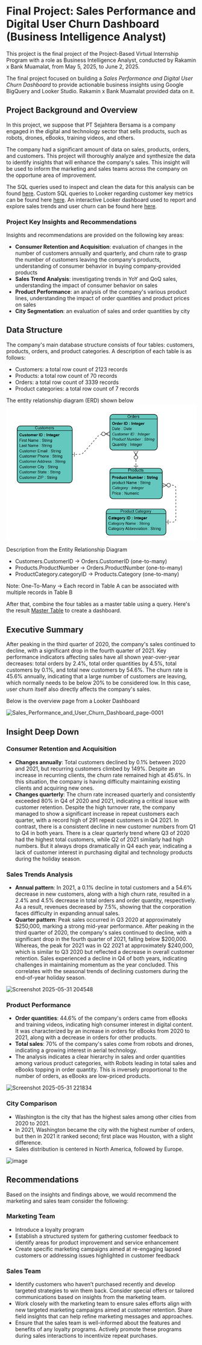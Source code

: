 # Final Project: Sales Performance and Digital User Churn Dashboard (Business Intelligence Analyst)

This project is the final project of the Project-Based Virtual Internship Program with a role as Business Intelligence Analyst, conducted by Rakamin x Bank Muamalat, from May 5, 2025, to June 2, 2025. 

The final project focused on building a _Sales Performance and Digital User Churn Dashboard_ to provide actionable business insights using Google BigQuery and Looker Studio. Rakamin x Bank Muamalat provided data on it. 

## Project Background and Overview
In this project, we suppose that PT Sejahtera Bersama is a company engaged in the digital and technology sector that sells products, such as robots, drones, eBooks, training videos, and others. 

The company had a significant amount of data on sales, products, orders, and customers. This project will thoroughly analyze and synthesize the data to identify insights that will enhance the company's sales. This insight will be used to inform the marketing and sales teams across the company on the opportune area of improvement.

The SQL queries used to inspect and clean the data for this analysis can be found [here](https://github.com/ATHIFAHS/BI-Analyst-Project-1/blob/784adb1cf0eaab6d85b31f78641e9d06d0bcd62c/BI%20Analyst%20Project%20Query.sql). Custom SQL queries to Looker regarding customer key metrics can be found here [here](https://github.com/ATHIFAHS/BI-Analyst-Project-1/blob/d6bfa95e4b2ba9c135d08ce29b2b1790f58be105/Custom%20Query%20on%20Looker.txt). An interactive Looker dashboard used to report and explore sales trends and user churn can be found here [here](https://github.com/ATHIFAHS/BI-Analyst-Project-1/blob/97dfa8954f142bfbba062c7e86674e2ec9e834ef/Sales%20Performance%20and%20Digitals%20User%20Churn%20Dashboard.pdf).

### Project Key Insights and Recommendations
Insights and recommendations are provided on the following key areas:
- **Consumer Retention and Acquisition**: evaluation of changes in the number of customers annually and quarterly, and churn rate to grasp the number of customers leaving the company's products, understanding of consumer behavior in buying company-provided products
- **Sales Trend Analysis**: investigating trends in YoY and QoQ sales, understanding the impact of consumer behavior on sales
- **Product Performance**: an analysis of the company's various product lines, understanding the impact of order quantities and product prices on sales  
- **City Segmentation**: an evaluation of sales and order quantities by city

## Data Structure
The company's main database structure consists of four tables: customers, products, orders, and product categories. A description of each table is as follows:
- Customers: a total row count of 2123 records
- Products: a total row count of 70 records
- Orders: a total row count of 3339 records
- Product categories: a total row count of 7 records

The entity relationship diagram (ERD) shown below
![image alt](https://github.com/ATHIFAHS/BI-Analyst-Project-1/blob/3024ace79d2bd0aecf468381cdbaf07029911d97/ERD.png)

Description from the Entity Relationship Diagram
- Customers.CustomerID → Orders.CustomerID (one-to-many)
- Products.ProductNumber → Orders.ProductNumber (one-to-many)
- ProductCategory.categoryID → Products.Category (one-to-many)

Note: One-To-Many → Each record in Table A can be associated with multiple records in Table B

After that, combine the four tables as a master table using a query. Here's the result [Master Table](https://github.com/ATHIFAHS/BI-Analyst-Project-1/blob/40029726a4b9d022bc6a1a6ad8d10ebab8c31220/master%20table.csv) to create a dashboard.

## Executive Summary
After peaking in the third quarter of 2020, the company's sales continued to decline, with a significant drop in the fourth quarter of 2021. Key performance indicators affecting sales have all shown year-over-year decreases: total orders by 2.4%, total order quantities by 4.5%, total customers by 0.1%, and total new customers by 54.6%. The churn rate is 45.6% annually, indicating that a large number of customers are leaving, which normally needs to be below 20% to be considered low. In this case, user churn itself also directly affects the company's sales. 

Below is the overview page from a Looker Dashboard 

![Sales_Performance_and_User_Churn_Dashboard_page-0001](https://github.com/user-attachments/assets/e9f05ec3-52aa-4c52-97b5-783309b8f754)

## Insight Deep Down
### Consumer Retention and Acquisition
* **Changes annually**: Total customers declined by 0.1% between 2020 and 2021, but recurring customers climbed by 149%. Despite an increase in recurring clients, the churn rate remained high at 45.6%. In this situation, the company is having difficulty maintaining existing clients and acquiring new ones.
* **Changes quarterly**: The churn rate increased quarterly and consistently exceeded 80% in Q4 of 2020 and 2021, indicating a critical issue with customer retention. Despite the high turnover rate, the company managed to show a significant increase in repeat customers each quarter, with a record high of 291 repeat customers in Q4 2021. In contrast, there is a consistent decline in new customer numbers from Q1 to Q4 in both years. There is a clear quarterly trend where Q3 of 2020 had the highest total customers, while Q2 of 2021 similarly had high numbers. But it always drops dramatically in Q4 each year, indicating a lack of customer interest in purchasing digital and technology products during the holiday season.

### Sales Trends Analysis
- **Annual pattern**: In 2021, a 0.1% decline in total customers and a 54.6% decrease in new customers, along with a high churn rate, resulted in a 2.4% and 4.5% decrease in total orders and order quantity, respectively. As a result, revenues decreased by 7.5%, showing that the corporation faces difficulty in expanding annual sales. 
- **Quarter pattern**: Peak sales occurred in Q3 2020 at approximately $250,000, marking a strong mid-year performance. After peaking in the third quarter of 2020, the company's sales continued to decline, with a significant drop in the fourth quarter of 2021, falling below $200,000. Whereas, the peak for 2021 was in Q2 2021 at approximately $240,000, which is similar to Q3 2020 but reflected a decrease in overall customer retention. Sales experienced a decline in Q4 of both years, indicating challenges in maintaining momentum as the year concluded. This correlates with the seasonal trends of declining customers during the end-of-year holiday season.

![Screenshot 2025-05-31 204548](https://github.com/user-attachments/assets/b2cfc954-9aa0-4365-ae98-11912c9f2cb3)

### Product Performance
- **Order quantities**: 44.6% of the company's orders came from eBooks and training videos, indicating high consumer interest in digital content. It was characterized by an increase in orders for eBooks from 2020 to 2021, along with a decrease in orders for other products. 
- **Total sales**: 70% of the company's sales come from robots and drones, indicating a growing interest in aerial technology. 
- The analysis indicates a clear hierarchy in sales and order quantities among various product categories, with Robots leading in total sales and eBooks topping in order quantity. This is inversely proportional to the number of orders, as eBooks are low-priced products.

![Screenshot 2025-05-31 221834](https://github.com/user-attachments/assets/0ed1f422-d51f-4764-ab48-fe3ebcaf3691) 

### City Comparison
- Washington is the city that has the highest sales among other cities from 2020 to 2021.
- In 2021, Washington became the city with the highest number of orders, but then in 2021 it ranked second; first place was Houston, with a slight difference.
- Sales distribution is centered in North America, followed by Europe.

![image](https://github.com/user-attachments/assets/48eee747-90c3-4a7f-b6e0-31e61f407361)

## Recommendations
Based on the insights and findings above, we would recommend the marketing and sales team consider the following:
### Marketing Team
- Introduce a loyalty program
- Establish a structured system for gathering customer feedback to identify areas for product improvement and service enhancement
- Create specific marketing campaigns aimed at re-engaging lapsed customers or addressing issues highlighted in customer feedback
### Sales Team
- Identify customers who haven’t purchased recently and develop targeted strategies to win them back. Consider special offers or tailored communications based on insights from the marketing team.
- Work closely with the marketing team to ensure sales efforts align with new targeted marketing campaigns aimed at customer retention. Share field insights that can help refine marketing messages and approaches.
- Ensure that the sales team is well-informed about the features and benefits of any loyalty programs. Actively promote these programs during sales interactions to incentivize repeat purchases.
